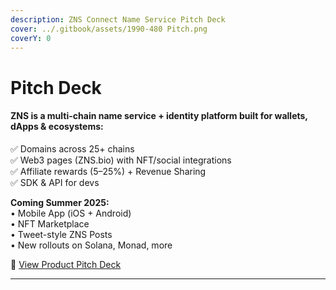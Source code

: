 ```yaml
---
description: ZNS Connect Name Service Pitch Deck
cover: ../.gitbook/assets/1990-480 Pitch.png
coverY: 0
---
```


# Pitch Deck

#### ZNS is a multi-chain name service + identity platform built for wallets, dApps & ecosystems:

✅ Domains across 25+ chains\
✅ Web3 pages (ZNS.bio) with NFT/social integrations\
✅ Affiliate rewards (5–25%) + Revenue Sharing\
✅ SDK & API for devs

**Coming Summer 2025:**\
• Mobile App (iOS + Android)\
• NFT Marketplace\
• Tweet-style ZNS Posts\
• New rollouts on Solana, Monad, more

📎 [View Product Pitch Deck](https://docsend.com/v/4cbkc/zns-product)

***
